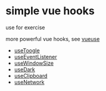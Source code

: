 # simple vue hooks

use for exercise

more powerful vue hooks, see [vueuse](https://vueuse.org/)

- [useToogle](./useToggle/index.ts)
- [useEventListener](./useEventListener/index.ts)
- [useWindowSize](./useWindowSize/index.ts)
- [useDark](./useDark/index.ts)
- [useClipboard](./useClipboard/index.ts)
- [useNetwork](./useNetwork/index.ts)
